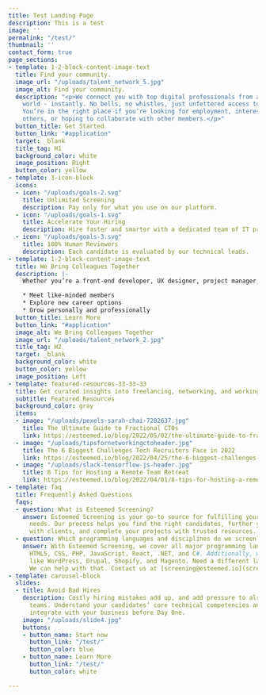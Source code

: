 ```yaml
---
title: Test Landing Page
description: This is a test
image: ''
permalink: "/test/"
thumbnail: ''
contact_form: true
page_sections:
- template: 1-2-block-content-image-text
  title: Find your community.
  image_url: "/uploads/talent_network_5.jpg"
  image_alt: Find your community.
  description: "<p>We connect you with top digital professionals from all around the
    world - instantly. No bells, no whistles, just unfettered access to your peers.
    You’re in the right place if you’re looking for employment, interested in mentoring
    others, or hoping to collaborate with other members.</p>"
  button_title: Get Started
  button_link: "#application"
  target: _blank
  title_tag: H1
  background_color: white
  image_position: Right
  button_color: yellow
- template: 3-icon-block
  icons:
  - icon: "/uploads/goals-2.svg"
    title: Unlimited Screening
    description: Pay only for what you use on our platform.
  - icon: "/uploads/goals-1.svg"
    title: Accelerate Your Hiring
    description: Hire faster and smarter with a dedicated team of IT pros.
  - icon: "/uploads/goals-3.svg"
    title: 100% Human Reviewers
    description: Each candidate is evaluated by our technical leads.
- template: 1-2-block-content-image-text
  title: We Bring Colleagues Together
  description: |-
    Whether you’re a front-end developer, UX designer, project manager, or one of the many other digital professions we support, our Colleagues community is here to boost your career.

    * Meet like-minded members
    * Explore new career options
    * Grow personally and professionally
  button_title: Learn More
  button_link: "#application"
  image_alt: We Bring Colleagues Together
  image_url: "/uploads/talent_network_2.jpg"
  title_tag: H2
  target: _blank
  background_color: white
  button_color: yellow
  image_position: Left
- template: featured-resources-33-33-33
  title: Get curated insights into freelancing, networking, and working remotely.
  subtitle: Featured Resources
  background_color: gray
  items:
  - image: "/uploads/pexels-sarah-chai-7282637.jpg"
    title: The Ultimate Guide to Fractional CTOs
    link: https://esteemed.io/blog/2022/05/02/the-ultimate-guide-to-fractional-ctos/
  - image: "/uploads/tipsfornetworkingctoheader.jpg"
    title: The 6 Biggest Challenges Tech Recruiters Face in 2022
    link: https://esteemed.io/blog/2022/04/25/the-6-biggest-challenges-tech-recruiters-face-in-2022/
  - image: "/uploads/slack-tensorflow-js-header.jpg"
    title: 8 Tips for Hosting a Remote Team Retreat
    link: https://esteemed.io/blog/2022/04/01/8-tips-for-hosting-a-remote-team-retreat/
- template: faq
  title: Frequently Asked Questions
  faqs:
  - question: What is Esteemed Screening?
    answer: Esteemed Screening is your go-to source for fulfilling your team’s hiring
      needs. Our process helps you find the right candidates, further your relationships
      with clients, and complete your projects with trusted resources.
  - question: Which programming languages and disciplines do we screen?
    answer: With Esteemed Screening, we cover all major programming languages, like
      HTML5, CSS, PHP, JavaScript, React, .NET, and C#. Additionally, we cover CMS
      like WordPress, Drupal, Shopify, and Magento. Need a different language or discipline?
      We can help with that. Contact us at [screening@esteemed.io](screening@esteemed.io)
- template: carousel-block
  slides:
  - title: Avoid Bad Hires
    description: Costly hiring mistakes add up, and add pressure to already-stressed
      teams. Understand your candidates’ core technical competencies and how they’ll
      integrate with your business before Day One.
    image: "/uploads/slide4.jpg"
    buttons:
    - button_name: Start now
      button_link: "/test/"
      button_color: blue
    - button_name: Learn More
      button_link: "/test/"
      button_color: white

---
```

